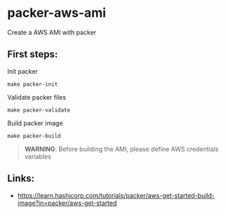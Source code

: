 # packer-aws-ami
Create a AWS AMI with packer

## First steps:

Init packer
```shell
make packer-init
```

Validate packer files
```shell
make packer-validate
```

Build packer image
```shell
make packer-build
```

> **WARNING**: Before building the AMI, please define AWS credentials variables


## Links: 
- https://learn.hashicorp.com/tutorials/packer/aws-get-started-build-image?in=packer/aws-get-started
